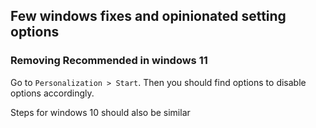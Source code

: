 ## Few windows fixes and opinionated setting options


### Removing Recommended in windows 11

Go to `Personalization > Start`. Then you should find options to disable options accordingly.

Steps for windows 10 should also be similar

